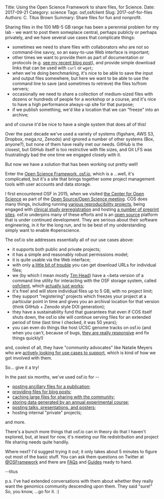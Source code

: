Title: Using the Open Science Framework to share files, for Science.
Date: 2017-09-21
Category: science
Tags: osf,osfclient
Slug: 2017-osf-for-files
Authors: C. Titus Brown
Summary: Share files for fun and nonprofit.

Sharing files in the 100 MB-5 GB range has been a perennial problem for my lab - we want to post them someplace central, perhaps publicly or perhaps privately, and we have several use cases that complicate things:

* sometimes we need to share files with collaborators who are not so command-line savvy, so an easy-to-use Web interface is important;
* other times we want to provide them as part of documentation or protocols (e.g. [see my recent blog post](http://ivory.idyll.org/blog/2017-classify-genome-bins-with-custom-db-part-2.html)), and provide simple download links that can be used with `curl` or `wget`;
* when we're doing benchmarking, it's nice to be able to save the input and output files somewhere, but here we want to be able to use the command line to save (and sometimes to retrieve) the files to/from servers;
* occasionally we need to share a collection of medium-sized files with dozens or hundreds of people for a workshop or a course, and it's nice to have a high performance always-up site for that purpose;
* if we publish something, we'd like a location that we can "freeze" into an archive;

and of course it'd be nice to have a single system that does all of this!

Over the past decade we've used a variety of systems (figshare, AWS S3, Dropbox, mega.nz, Zenodo) and ignored a number of other systems (Box, anyone?), but none of them have really met our needs. GitHub is the closest, but GitHub itself is too restrictive with file sizes, and Git LFS was frustratingly bad the one time we engaged closely with it.

But now we have a solution that has been working out pretty well!

Enter the [Open Science Framework, osf.io](http://osf.io), which is a ...well, it's complicated, but it's a site that brings together some project management tools with user accounts and data storage.

I first encountered OSF in 2015, when we visited [the Center for Open Science](http://cos.io) as part of the [Open Source/Open Science meeting](http://ivory.idyll.org/blog/2015-osos-meeting.html). COS does many things, including running [various reproducibility projects](https://en.wikipedia.org/wiki/Reproducibility_Project), being engaged with [clinical study preregistration](https://cos.io/prereg/) and hosting [a number of preprint sites](https://osf.io/preprints/).  osf.io underpins many of these efforts and is an [open source](https://github.com/CenterForOpenScience/osf.io/) platform that is under continued development. They are serious about their software engineering, in it for the long run, and to be best of my understanding simply want to enable #openscience.

The osf.io site addresses essentially all of our use cases above:

* it supports both public and private projects;
* it has a simple and reasonably robust permissions model;
* it is quite usable via the Web interface;
* with only [a little bit of trouble](https://twitter.com/danudwary/status/907628615101169664) you can get download URLs for individual files;
* we (by which I mean mostly [Tim Head](https://twitter.com/betatim)) have a ~beta version of a command line utility for interacting with the OSF storage system, called [osfclient](https://osfclient.readthedocs.io/en/stable/), which [actually just works](https://twitter.com/ctitusbrown/status/907636578897477634);
* it's free! and will store individual files up to 5 GB, with no project limit;
* they support "registering" projects which freezes your project at a particular point in time and gives you an archival location for that version (think GitHub + Zenodo style DOI generation);
* they have a sustainability fund that guarantees that even if COS itself shuts down, the osf.io site will continue serving files for an extended period of time (last time I checked, it was 50 years);
* you can even do things like host UCSC genome tracks on osf.io (and when you can't, because of bugs, [they are really responsive](https://github.com/CenterForOpenScience/osf.io/issues/7020#issuecomment-313495034) and fix things quickly!)

and, coolest of all, they have "community advocates" like Natalie Meyers who are [actively looking for use cases to support](https://twitter.com/nkmeyers/status/885898300976766977), which is kind of how we got involved with them.

So... give it a try!

In the past six months, we've used osf.io for --

* [posting ancillary files for a publication](https://osf.io/k8pr5/);
* [providing files for blog posts](https://osf.io/9876b/);
* [caching large files for sharing with the community](https://osf.io/rjp38/);
* [storing data generated by an annual experimental course](https://osf.io/9bytm/);
* [posting talks, presentations, and posters](https://osf.io/w7m2d/);
* hosting internal "private" projects;

and more.

There's a bunch more things that osf.io can in theory do that I haven't explored, but, at least for now, it's meeting our file redistribution and project file sharing needs quite handily.

Where next? I'd suggest trying it out; it only takes about 5 minutes to figure out most of the basic stuff. You can ask them questions on Twitter at [@OSFramework](http://twitter.com/OSFramework) and there are [FAQs](http://help.osf.io/m/faqs/) and [Guides](http://help.osf.io/) ready to hand.

--titus

p.s. I've had extended conversations with them about whether they really want the genomics community descending upon them. They said "sure!" So, you know, ...go for it. :)
